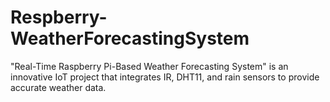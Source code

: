 # Respberry-WeatherForecastingSystem
"Real-Time Raspberry Pi-Based Weather Forecasting System" is an innovative IoT project that integrates IR, DHT11, and rain sensors to provide accurate weather data. 
